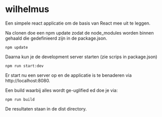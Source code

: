 # wilhelmus

Een simpele react applicatie om de basis van React mee uit te leggen.

Na clonen doe een npm update zodat de node_modules worden binnen gehaald die gedefinieerd zijn in de package.json.
```
npm update
```

Daarna kun je de development server starten (zie scrips in package.json)
```
npm run start:dev
```

Er start nu een server op en de applicatie is te benaderen via http://localhost:8080.

Een build waarbij alles wordt ge-uglified ed doe je via:
```
npm run build
```
De resultaten staan in de dist directory.

